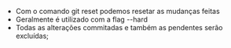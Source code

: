 * Com o comando git reset podemos resetar as mudanças feitas
* Geralmente é utilizado com a flag --hard
* Todas as alterações commitadas e também as pendentes serão excluídas;